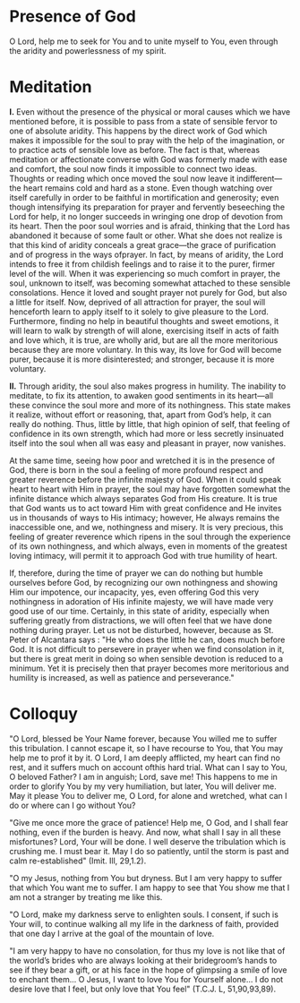 # Presence of God

O Lord, help me to seek for You and to unite myself to You, even through the aridity and powerlessness of my spirit.

# Meditation

**I.** Even without the presence of the physical or moral causes which we have mentioned before, it is possible to pass from a state of sensible fervor to one of absolute aridity. This happens by the direct work of God which makes it impossible for the soul to pray with the help of the imagination, or to practice acts of sensible love as before. The fact is that, whereas meditation or affectionate converse with God was formerly made with ease and comfort, the soul now finds it impossible to connect two ideas. Thoughts or reading which once moved the soul now leave it indifferent—the heart remains cold and hard as a stone. Even though watching over itself carefully in order to be faithful in mortification and generosity; even though intensifying its preparation for prayer and fervently beseeching the Lord for help, it no longer succeeds in wringing one drop of devotion from its heart. Then the poor soul worries and is afraid, thinking that the Lord has abandoned it because of some fault or other. What she does not realize is that this kind of aridity conceals a great grace—the grace of purification and of progress in the ways ofprayer. In fact, by means of aridity, the Lord intends to free it from childish feelings and to raise it to the purer, firmer level of the will. When it was experiencing so much comfort in prayer, the soul, unknown to itself, was becoming somewhat attached to these sensible consolations. Hence it loved and sought prayer not purely for God, but also a little for itself. Now, deprived of all attraction for prayer, the soul will henceforth learn to apply itself to it solely to give pleasure to the Lord. Furthermore, finding no help in beautiful thoughts and sweet emotions, it will learn to walk by strength of will alone, exercising itself in acts of faith and love which, it is true, are wholly arid, but are all the more meritorious because they are more voluntary. In this way, its love for God will become purer, because it is more disinterested; and stronger, because it is more voluntary.

**II.** Through aridity, the soul also makes progress in humility. The inability to meditate, to fix its attention, to awaken good sentiments in its heart—all these convince the soul more and more of its nothingness. This state makes it realize, without effort or reasoning, that, apart from God’s help, it can really do nothing. Thus, little by little, that high opinion of self, that feeling of confidence in its own strength, which had more or less secretly insinuated itself into the soul when all was easy and pleasant in prayer, now vanishes.

At the same time, seeing how poor and wretched it is in the presence of God, there is born in the soul a feeling of more profound respect and greater reverence before the infinite majesty of God. When it could speak heart to heart with Him in prayer, the soul may have forgotten somewhat the infinite distance which always separates God from His creature. It is true that God wants us to act toward Him with great confidence and He invites us in thousands of ways to His intimacy; however, He always remains the inaccessible one, and we, nothingness and misery. It is very precious, this feeling of greater reverence which ripens in the soul through the experience of its own nothingness, and which always, even in moments of the greatest loving intimacy, will permit it to approach God with true humility of heart.

If, therefore, during the time of prayer we can do nothing but humble ourselves before God, by recognizing our own nothingness and showing Him our impotence, our incapacity, yes, even offering God this very nothingness in adoration of His infinite majesty, we will have made very good use of our time. Certainly, in this state of aridity, especially when suffering greatly from distractions, we will often feel that we have done nothing during prayer. Let us not be disturbed, however, because as St. Peter of Alcantara says : "He who does the little he can, does much before God. It is not difficult to persevere in prayer when we find consolation in it, but there is great merit in doing so when sensible devotion is reduced to a minimum. Yet it is precisely then that prayer becomes more meritorious and humility is increased, as well as patience and perseverance."

# Colloquy

"O Lord, blessed be Your Name forever, because You willed me to suffer this tribulation. I cannot escape it, so I have recourse to You, that You may help me to prof it by it. O Lord, I am deeply afflicted, my heart can find no rest, and it suffers much on account ofthis hard trial. What can I say to You, O beloved Father? I am in anguish; Lord, save me! This happens to me in order to glorify You by my very humiliation, but later, You will deliver me. May it please You to deliver me, O Lord, for alone and wretched, what can I do or where can I go without You?

"Give me once more the grace of patience! Help me, O God, and I shall fear nothing, even if the burden is heavy. And now, what shall I say in all these misfortunes? Lord, Your will be done. I well deserve the tribulation which is crushing me. I must bear it. May I do so patiently, until the storm is past and calm re-established" (Imit. Ill, 29,1.2).

"O my Jesus, nothing from You but dryness. But I am very happy to suffer that which You want me to suffer. I am happy to see that You show me that I am not a stranger by treating me like this.

"O Lord, make my darkness serve to enlighten souls. I consent, if such is Your will, to continue walking all my life in the darkness of faith, provided that one day I arrive at the goal of the mountain of love.

"I am very happy to have no consolation, for thus my love is not like that of the world’s brides who are always looking at their bridegroom’s hands to see if they bear a gift, or at his face in the hope of glimpsing a smile of love to enchant them... O Jesus, I want to love You for Yourself alone... I do not desire love that I feel, but only love that You feel" (T.C.J. L, 51,90,93,89).
